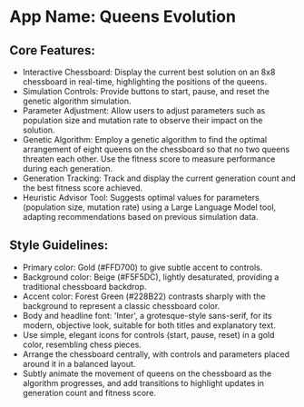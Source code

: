 # **App Name**: Queens Evolution

## Core Features:

- Interactive Chessboard: Display the current best solution on an 8x8 chessboard in real-time, highlighting the positions of the queens.
- Simulation Controls: Provide buttons to start, pause, and reset the genetic algorithm simulation.
- Parameter Adjustment: Allow users to adjust parameters such as population size and mutation rate to observe their impact on the solution.
- Genetic Algorithm: Employ a genetic algorithm to find the optimal arrangement of eight queens on the chessboard so that no two queens threaten each other. Use the fitness score to measure performance during each generation.
- Generation Tracking: Track and display the current generation count and the best fitness score achieved.
- Heuristic Advisor Tool: Suggests optimal values for parameters (population size, mutation rate) using a Large Language Model tool, adapting recommendations based on previous simulation data.

## Style Guidelines:

- Primary color: Gold (#FFD700) to give subtle accent to controls.
- Background color: Beige (#F5F5DC), lightly desaturated, providing a traditional chessboard backdrop.
- Accent color: Forest Green (#228B22) contrasts sharply with the background to represent a classic chessboard color.
- Body and headline font: 'Inter', a grotesque-style sans-serif, for its modern, objective look, suitable for both titles and explanatory text.
- Use simple, elegant icons for controls (start, pause, reset) in a gold color, resembling chess pieces.
- Arrange the chessboard centrally, with controls and parameters placed around it in a balanced layout.
- Subtly animate the movement of queens on the chessboard as the algorithm progresses, and add transitions to highlight updates in generation count and fitness score.